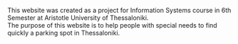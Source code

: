 This website was created as a project for Information Systems course in 6th Semester at Aristotle University of Thessaloniki.       
The purpose of this website is to help people with special needs to find quickly a parking spot in Thessaloniki.
